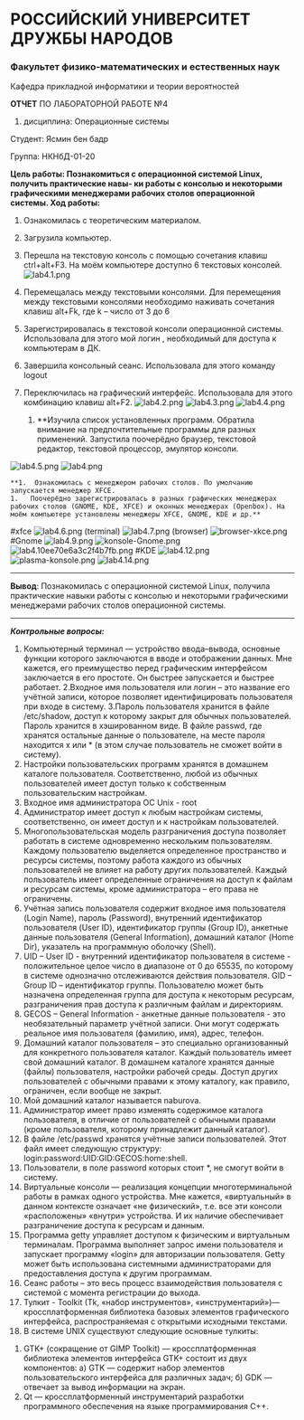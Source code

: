 # РОССИЙСКИЙ УНИВЕРСИТЕТ ДРУЖБЫ НАРОДОВ
### Факультет физико-математических и естественных наук
Кафедра прикладной информатики и теории вероятностей




**ОТЧЕТ** 
ПО ЛАБОРАТОРНОЙ РАБОТЕ №4
1. дисциплина:	Операционные системы	
   
Студент: Ясмин бен бадр                                

Группа: НКНбД-01-20   

**Цель работы: Познакомиться с операционной системой Linux, получить практические навы- ки работы с консолью и некоторыми графическими менеджерами рабочих столов операционной системы.
Ход работы:**

1. Ознакомилась с теоретическим материалом. 
2. Загрузила компьютер. 
3. Перешла на текстовую консоль с помощью сочетания клавиш ctrl+alt+F3. На моём 
компьютере доступно 6 текстовых консолей. 
![lab4.1.png](https://ic.wampi.ru/2021/05/10/lab4.1.png)
4. Перемещалась между текстовыми консолями. Для перемещения между текстовыми консолями необходимо наживать сочетания клавиш alt+Fk, где k – число от 3 до 6
5. Зарегистрировалась в текстовой консоли операционной системы. Использовала для этого мой логин , необходимый для доступа к компьютерам в ДК. 
6. Завершила консольный сеанс. Использовала для этого команду logout
7. Переключилась на графический интерфейс. Использовала для этого комбинацию клавиш alt+F2.
![lab4.2.png](https://ic.wampi.ru/2021/05/10/lab4.2.png)
![lab4.3.png](https://ic.wampi.ru/2021/05/10/lab4.3.png)
![lab4.4.png](https://ic.wampi.ru/2021/05/10/lab4.4.png)   

   1. **Изучила список установленных программ. Обратила внимание на предпочтительные программы для разных применений. Запустила поочерёдно браузер, текстовой редактор, текстовой процессор, эмулятор консоли.

![lab4.5.png](https://ic.wampi.ru/2021/05/10/lab4.5.png)
![lab4.png](https://ic.wampi.ru/2021/05/10/lab4.png)


    **1.  Ознакомилась с менеджером рабочих столов. По умолчанию запускается менеджер XFCE.
    1.   Поочерёдно зарегистрировалась в разных графических менеджерах рабочих столов (GNOME, KDE, XFCE) и оконных менеджерах (Openbox). На моём компьютере установлены менеджеры XFCE, GNOME, KDE и др.**

#xfce
![lab4.6.png](https://ic.wampi.ru/2021/05/10/lab4.6.png)
(terminal)
![lab4.7.png](https://ic.wampi.ru/2021/05/10/lab4.7.png)
(browser)
![browser-xkce.png](https://ic.wampi.ru/2021/05/10/browser-xkce.png)
#Gnome
![lab4.9.png](https://ic.wampi.ru/2021/05/10/lab4.9.png)
![konsole-Gnome.png](https://ic.wampi.ru/2021/05/10/konsole-Gnome.png)
![lab4.10ee70e6a3c2f4b7fb.png](https://ic.wampi.ru/2021/05/10/lab4.10ee70e6a3c2f4b7fb.png)
#KDE
![lab4.12.png](https://ic.wampi.ru/2021/05/10/lab4.12.png)
![plasma-konsole.png](https://ic.wampi.ru/2021/05/10/plasma-konsole.png)
![lab4.14.png](https://ic.wampi.ru/2021/05/10/lab4.14.png)


---
**Вывод**: Познакомилась с операционной системой Linux, получила практические навыки работы с консолью и некоторыми графическими менеджерами рабочих столов операционной системы.

---
***Контрольные вопросы:***
1. Компьютерный терминал — устройство ввода–вывода, основные функции которого заключаются в вводе и отображении данных. Мне кажется, его преимущество перед графическим интерфейсом заключается в его простоте. Он быстрее запускается и быстрее работает.
2.Входное имя пользователя или логин – это название его учётной записи, которое позволяет идентифицировать пользователя при входе в систему.
3.Пароль пользователя хранится в файле /etc/shadow, доступ к которому закрыт для обычных пользователей. Пароль хранится в хэшированном виде. В файле passwd, где хранятся остальные данные о пользователе, на месте пароля находится x или * (в этом случае пользователь не сможет войти в систему).
4. Настройки пользовательских программ хранятся в домашнем каталоге пользователя. Соответственно, любой из обычных пользователей имеет доступ только к собственным пользовательским настройкам. 
5. Входное имя администратора ОС Unix - root
6. Администратор имеет доступ к любым настройкам системы, соответственно, он имеет доступ и к настройкам пользователей.
7. Многопользовательская модель разграничения доступа позволяет работать в системе одновременно нескольким пользователям. Каждому пользователю выделяется определенное пространство и ресурсы системы, поэтому работа каждого из обычных пользователей не влияет на работу других пользователей. Каждый пользователь имеет 
определенные ограничения на доступ к файлам и ресурсам системы, кроме администратора – его права не ограничены. 
8. Учётная запись пользователя содержит входное имя пользователя (Login Name), пароль (Password), внутренний идентификатор пользователя (User ID), идентификатор группы (Group ID), анкетные данные пользователя (General Information), домашний каталог (Home Dir), указатель на программную оболочку (Shell).
9. UID – User ID - внутренний идентификатор пользователя в системе - положительное целое число в диапазоне от 0 до 65535, по которому в системе однозначно отслеживаются действия пользователя.
GID – Group ID – идентификатор группы. Пользователю может быть назначена определенная группа для доступа к некоторым ресурсам, разграничения прав доступа к различным файлам и директориям.
10. GECOS – General Information - анкетные данные пользователя - это необязательный параметр учётной записи. Они могут содержать реальное имя пользователя (фамилию, имя), адрес, телефон.
11. Домашний каталог пользователя – это специально организованный для конкретного пользователя каталог. Каждый пользователь имеет свой домашний каталог. В домашнем каталоге хранятся данные (файлы) пользователя, настройки рабочей среды. Доступ других пользователей с обычными правами к этому каталогу, как правило, ограничен, если вообще не закрыт.
12. Мой домашний каталог называется naburova. 
13. Администратор имеет право изменять содержимое каталога пользователя, в отличие от пользователей с обычными правами (кроме пользователя, которому принадлежит данный каталог). 
14. В файле /etc/passwd хранятся учётные записи пользователей. Этот файл имеет следующую структуру: login:password:UID:GID:GECOS:home:shell.
15. Пользователи, в поле password которых стоит *, не смогут войти в систему. 
16. Виртуальные консоли — реализация концепции многотерминальной работы в рамках одного устройства. Мне кажется, «виртуальный» в данном контексте означает «не физический», т.е. все эти консоли «расположены» «внутри» устройства. И их наличие обеспечивает разграничение доступа к ресурсам и данным.
17. Программа getty управляет доступом к физическим и виртуальным терминалам. Программа выполняет запрос имени пользователя и запускает программу «login» для авторизации пользователя. Getty может быть использована системными администраторами для предоставления доступа к другим программам.
18. Сеанс работы – это весь процесс взаимодействия пользователя с системой с момента регистрации до выхода.
19. Тулкит - Toolkit (Tk, «набор инструментов», «инструментарий»)— кроссплатформенная библиотека базовых элементов графического интерфейса, распространяемая с открытыми исходными текстами.
20. В системе UNIX существуют следующие основные тулкиты:
1) GTK+ (сокращение от GIMP Toolkit) — кроссплатформенная библиотека элементов интерфейса GTK+ состоит из двух компонентов: 
а) GTK — содержит набор элементов пользовательского интерфейса для различных задач;
б) GDK — отвечает за вывод информации на экран.
2) Qt — кроссплатформенный инструментарий разработки программного обеспечения на языке программирования C++.

